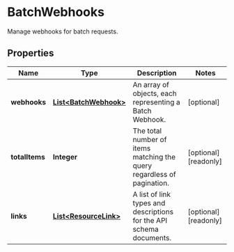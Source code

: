 

# BatchWebhooks

Manage webhooks for batch requests.

## Properties

| Name | Type | Description | Notes |
|------------ | ------------- | ------------- | -------------|
|**webhooks** | [**List&lt;BatchWebhook&gt;**](BatchWebhook.md) | An array of objects, each representing a Batch Webhook. |  [optional] |
|**totalItems** | **Integer** | The total number of items matching the query regardless of pagination. |  [optional] [readonly] |
|**links** | [**List&lt;ResourceLink&gt;**](ResourceLink.md) | A list of link types and descriptions for the API schema documents. |  [optional] [readonly] |



